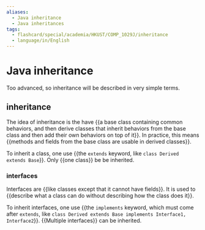 ```yaml
---
aliases:
  - Java inheritance
  - Java inheritances
tags:
  - flashcard/special/academia/HKUST/COMP_1029J/inheritance
  - language/in/English
---
```


# Java inheritance

Too advanced, so inheritance will be described in very simple terms.

## inheritance

The idea of inheritance is the have {{a base class containing common behaviors, and then derive classes that inherit behaviors from the base class and then add their own behaviors on top of it}}. In practice, this means {{methods and fields from the base class are usable in derived classes}}. <!--SR:!2024-07-13,114,290!2024-05-02,70,310-->

To inherit a class, one use {{the `extends` keyword, like `class Derived extends Base`}}. Only {{one class}} be be inherited. <!--SR:!2024-04-25,64,310!2024-05-03,71,310-->

### interfaces

Interfaces are {{like classes except that it cannot have fields}}. It is used to {{describe what a class can do without describing how the class does it}}. <!--SR:!2024-04-12,53,310!2024-04-18,58,310-->

To inherit interfaces, one use {{the `implements` keyword, which must come after `extends`, like `class Derived extends Base implements Interface1, Interface2`}}. {{Multiple interfaces}} can be inherited. <!--SR:!2024-04-14,55,310!2024-11-12,217,330-->
